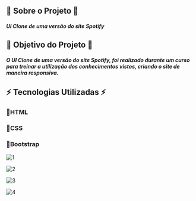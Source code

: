 
## 🚀 Sobre o Projeto 🚀
##### UI Clone de uma versão do site Spotify
## 🚀 Objetivo do Projeto 🚀
##### O UI Clone de uma versão do site Spotify, foi realizado durante um curso para treinar a utilização dos conhecimentos vistos, criando o site de maneira responsiva.

## ⚡️ Tecnologias Utilizadas ⚡️

### 🔹HTML
### 🔹CSS
### 🔹Bootstrap


![1](https://user-images.githubusercontent.com/48994698/111084109-92361480-84ef-11eb-8aac-10f59f1ee0f5.PNG)

![2](https://user-images.githubusercontent.com/48994698/111084166-c90c2a80-84ef-11eb-8fa0-520ffcc817bd.PNG)

![3](https://user-images.githubusercontent.com/48994698/111084169-cf020b80-84ef-11eb-9fb2-b7cac96a6c3a.PNG)

![4](https://user-images.githubusercontent.com/48994698/111084175-d6291980-84ef-11eb-9935-2c17c7d07a4d.PNG)
